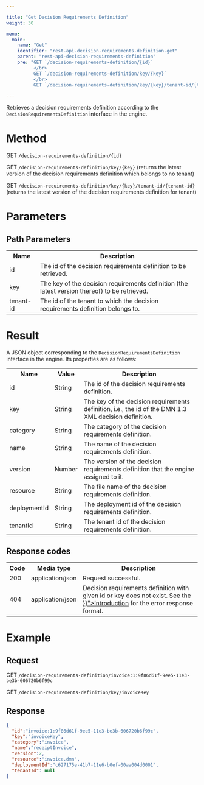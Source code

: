 ```yaml
---

title: "Get Decision Requirements Definition"
weight: 30

menu:
  main:
    name: "Get"
    identifier: "rest-api-decision-requirements-definition-get"
    parent: "rest-api-decision-requirements-definition"
    pre: "GET `/decision-requirements-definition/{id}`
          </br>
          GET `/decision-requirements-definition/key/{key}`
          </br>
          GET `/decision-requirements-definition/key/{key}/tenant-id/{tenant-id}`"

---
```



Retrieves a decision requirements definition according to the `DecisionRequirementsDefinition` interface in the engine.


# Method

GET `/decision-requirements-definition/{id}`

GET `/decision-requirements-definition/key/{key}` (returns the latest version of the decision requirements definition which belongs to no tenant)

GET `/decision-requirements-definition/key/{key}/tenant-id/{tenant-id}` (returns the latest version of the decision requirements definition for tenant)


# Parameters

## Path Parameters

<table class="table table-striped">
  <tr>
    <th>Name</th>
    <th>Description</th>
  </tr>
  <tr>
    <td>id</td>
    <td>The id of the decision requirements definition to be retrieved.</td>
  </tr>
  <tr>
    <td>key</td>
    <td>The key of the decision requirements definition (the latest version thereof) to be retrieved.</td>
  </tr>
  <tr>
    <td>tenant-id</td>
    <td>The id of the tenant to which the decision requirements definition belongs to.</td>
  </tr>
</table>

# Result

A JSON object corresponding to the `DecisionRequirementsDefinition` interface in the engine.
Its properties are as follows:

<table class="table table-striped">
  <tr>
    <th>Name</th>
    <th>Value</th>
    <th>Description</th>
  </tr>
  <tr>
    <td>id</td>
    <td>String</td>
    <td>The id of the decision requirements definition.</td>
  </tr>
  <tr>
    <td>key</td>
    <td>String</td>
    <td>The key of the decision requirements definition, i.e., the id of the DMN 1.3 XML decision definition.</td>
  </tr>
  <tr>
    <td>category</td>
    <td>String</td>
    <td>The category of the decision requirements definition.</td>
  </tr>
  <tr>
    <td>name</td>
    <td>String</td>
    <td>The name of the decision requirements definition.</td>
  </tr>
  <tr>
    <td>version</td>
    <td>Number</td>
    <td>The version of the decision requirements definition that the engine assigned to it.</td>
  </tr>
  <tr>
    <td>resource</td>
    <td>String</td>
    <td>The file name of the decision requirements definition.</td>
  </tr>
  <tr>
    <td>deploymentId</td>
    <td>String</td>
    <td>The deployment id of the decision requirements definition.</td>
  </tr>
  <tr>
    <td>tenantId</td>
    <td>String</td>
    <td>The tenant id of the decision requirements definition.</td>
  </tr>
</table>


## Response codes

<table class="table table-striped">
  <tr>
    <th>Code</th>
    <th>Media type</th>
    <th>Description</th>
  </tr>
  <tr>
    <td>200</td>
    <td>application/json</td>
    <td>Request successful.</td>
  </tr>
  <tr>
    <td>404</td>
    <td>application/json</td>
    <td>
      Decision requirements definition with given id or key does not exist.
      See the <a href="{{< ref "/reference/rest/overview/_index.md#error-handling" >}}">Introduction</a> for the error response format.
    </td>
  </tr>
</table>


# Example

## Request

GET `/decision-requirements-definition/invoice:1:9f86d61f-9ee5-11e3-be3b-606720b6f99c`

GET `/decision-requirements-definition/key/invoiceKey`

## Response

```json
{
  "id":"invoice:1:9f86d61f-9ee5-11e3-be3b-606720b6f99c",
  "key":"invoiceKey",
  "category":"invoice",
  "name":"receiptInvoice",
  "version":2,
  "resource":"invoice.dmn",
  "deploymentId":"c627175e-41b7-11e6-b0ef-00aa004d0001",
  "tenantId": null
}
```

